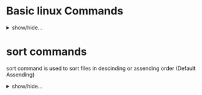 # Basic linux Commands
<details>
<summary> show/hide...
</summary>

### list files
`ls`

### show current working directory
`pwd`

### show your logged-in user-id
`whoami`

### change your directory

```cd /home```

`cd /Desktop`

### go back one directory
`cd ..`

### go back two directories
`cd ../../`

### go to the home page of the currently logged-in user
`cd ~`

### go directly to the root page
`cd /`

### copy file to a certain directory
`cp file ~/Desktop`

### change the file name or move it to another directory
`mv file1 file2`

`mv file1 ~/Documents`

### ping a target
`ping 10.1.1.1`

### traceroute
`traecroute 10.1.1.1`

### find a certain file
`ls | grep <filename>`


### create a file
`touch <filename>`
  
### edit a file
nano <filename>
  
### print somethingb into the screen
`echo hello`

`echo -e hi\nhow are you'

### create a file with contents
`echo -e hi\nhow are you' > greeting.txt`

### search for a word within a directory
`egrep -r hi`

### check the running services
`ps -aux`

</details>


# sort commands
sort command is used to sort files in descinding or assending order (Default Assending)

<details>
<summary> show/hide...
</summary>

## Preparing files for sorting
simply copy and past the below codes into your machine

`echo -e 'Firewall\nAntivirus\nIDS' > file.txt`

`echo -e '10\n100\n15\n20' > numfile.txt`

`echo -e 'server\nclient\nhost\nserver' > dupfile.txt`

`echo -e 'root    40%   1G\nlogs    53%   3M\nhome    20%   5G' > sheetfile.txt`


### Default Sort

```
sort file.txt
```

## Sort in Descending order

```
sort -r file.txt
```

## Sort in based on numeric values

```
sort -n numfile.txt
```

## Sort in based on numeric values in Descending order

```
sort -rn numfile.txt
```

## Sort the second column

```
sort -k 2n sheetfile.txt
```

## Sort and remove duplicates

```
sort -u dupfile.txt
```

## sorting through pip

```cat dupfile.txt | sort```

</details>


